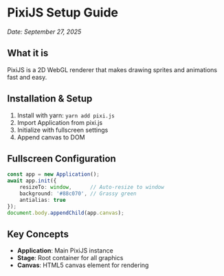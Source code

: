 # PixiJS Setup Guide
*Date: September 27, 2025*

## What it is
PixiJS is a 2D WebGL renderer that makes drawing sprites and animations fast and easy.

## Installation & Setup
1. Install with yarn: `yarn add pixi.js`
2. Import Application from pixi.js
3. Initialize with fullscreen settings
4. Append canvas to DOM

## Fullscreen Configuration
```typescript
const app = new Application();
await app.init({
    resizeTo: window,      // Auto-resize to window
    background: '#88c070', // Grassy green
    antialias: true
});
document.body.appendChild(app.canvas);
```

## Key Concepts
- **Application**: Main PixiJS instance
- **Stage**: Root container for all graphics
- **Canvas**: HTML5 canvas element for rendering